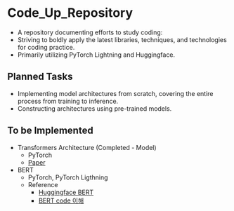 # Code_Up_Repository
- A repository documenting efforts to study coding:
- Striving to boldly apply the latest libraries, techniques, and technologies for coding practice.
- Primarily utilizing PyTorch Lightning and Huggingface.
## Planned Tasks
- Implementing model architectures from scratch, covering the entire process from training to inference.
- Constructing architectures using pre-trained models.
## To be Implemented
- Transformers Architecture (Completed - Model)
    - PyTorch
    - [Paper](https://arxiv.org/abs/1706.03762)
- BERT
    - PyTorch, PyTorch Ligthning
    - Reference
        - [Huggingface BERT](https://github.com/huggingface/transformers/blob/v4.31.0/src/transformers/models/bert/modeling_bert.py#L407)
        - [BERT code 이해](https://hyen4110.tistory.com/87)